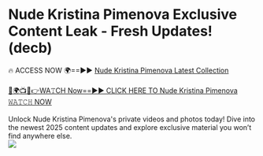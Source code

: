 # Nude Kristina Pimenova Exclusive Content Leak - Fresh Updates! (decb)

🔥 ACCESS NOW 🌍==►► <a href="https://tinyurl.com/2mz8nhtm" rel="nofollow">Nude Kristina Pimenova Latest Collection</a>
<br><br>
[🔴🌍📺📱👉WA𝚃CH Now==►► CLICK HERE TO Nude Kristina Pimenova 𝚆𝙰𝚃𝙲𝙷 NOW](https://tinyurl.com/2mz8nhtm)
<br><br>
Unlock Nude Kristina Pimenova's private videos and photos today! Dive into the newest 2025 content updates and explore exclusive material you won’t find anywhere else.
<br>
<a href="https://tinyurl.com/2mz8nhtm" rel="nofollow" data-target="animated-image.originalLink"><img src="https://camo.githubusercontent.com/8a4f000d20f83aca3bf7ec5f350d767afa0574a8a352519fd8cfa583a6f93a33/68747470733a2f2f692e696d6775722e636f6d2f644a486b345a712e676966" data-canonical-src="https://i.imgur.com/dJHk4Zq.gif" style="max-width: 100%; display: inline-block;" data-target="animated-image.originalImage"></a>
<br>
